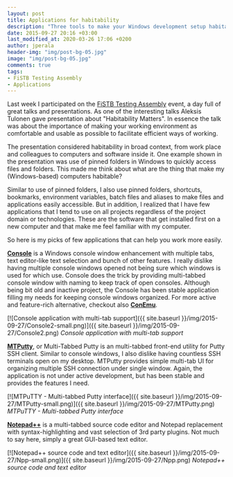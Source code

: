 ```yaml
---
layout: post
title: Applications for habitability
description: "Three tools to make your Windows development setup habitable: Console, MTPutty and Notepad++"
date: 2015-09-27 20:16 +03:00
last_modified_at: 2020-03-26 17:06 +0200
author: jperala
header-img: "img/post-bg-05.jpg"
image: "img/post-bg-05.jpg"
comments: true
tags:
- FiSTB Testing Assembly
- Applications
---
```

Last week I participated on the [FiSTB Testing Assembly](http://testingassembly.fistb.fi) event, a day full of great talks and presentations. As one of the interesting talks Aleksis Tulonen gave presentation about "Habitability Matters". In essence the talk was about the importance of making your working environment as comfortable and usable as possible to facilitate efficient ways of working.

The presentation considered habitability in broad context, from work place and colleagues to computers and software inside it. One example shown in the presentation was use of pinned folders in Windows to quickly access files and folders. This made me think about what are the thing that make my (Windows-based) computers habitable?

Similar to use of pinned folders, I also use pinned folders, shortcuts, bookmarks, environment variables, batch files and aliases to make files and applications easily accessible. But in addition, I realized that I have few applications that I tend to use on all projects regardless of the project domain or technologies. These are the software that get installed first on a new computer and that make me feel familiar with my computer.

So here is my picks of few applications that can help you work more easily.

**[Console](http://sourceforge.net/projects/console/)** is a Windows console window enhancement with multiple tabs, text editor-like text selection and bunch of other features. I really dislike having multiple console windows opened not being sure which windows is used for which use. Console does the trick by providing multi-tabbed console window with naming to keep track of open consoles. Although being bit old and inactive project, the Console has been stable application filling my needs for keeping console windows organized. For more active and feature-rich alternative, checkout also **[ConEmu](https://conemu.github.io/)**.

[![Console application with multi-tab support]({{ site.baseurl }}/img/2015-09-27/Console2-small.png)]({{ site.baseurl }}/img/2015-09-27/Console2.png)
*Console application with multi-tab support*

**[MTPutty](http://ttyplus.com/multi-tabbed-putty/)**, or Multi-Tabbed Putty is an multi-tabbed front-end utility for Putty SSH client. Similar to console windows, I also dislike having countless SSH terminals open on my desktop. MTPutty provides simple multi-tab UI for organizing multiple SSH connection under single window. Again, the application is not under active development, but has been stable and provides the features I need.

[![MTPuTTY - Multi-tabbed Putty interface]({{ site.baseurl }}/img/2015-09-27/MTPutty-small.png)]({{ site.baseurl }}/img/2015-09-27/MTPutty.png)
*MTPuTTY - Multi-tabbed Putty interface*

**[Notepad++](https://notepad-plus-plus.org/)** is a multi-tabbed source code editor and Notepad replacement with syntax-highlighting and vast selection of 3rd party plugins. Not much to say here, simply a great GUI-based text editor.

[![Notepad++ source code and text editor]({{ site.baseurl }}/img/2015-09-27/Npp-small.png)]({{ site.baseurl }}/img/2015-09-27/Npp.png)
*Notepad++ source code and text editor*
